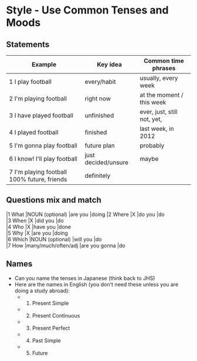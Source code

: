 # Style - Use Common Tenses and Moods 

## Statements

|Example                         |Key idea            |Common time phrases
|-------------------------------|--------------------|------------------
|1 I play football               |every/habit         |usually, every week
|2 I'm playing football          |right now           |at the moment / this week
|3 I have played football        |unfinished          |ever, just, still not, yet,
|4 I played football             |finished            |last week, in 2012
|5 I'm gonna play football       |future plan         |probably
|6 I know! I'll play football    |just decided/unsure |maybe
|7 I'm playing football          100% future, friends |definitely

## Questions mix and match
|1   What       |NOUN (optional)      |are you         |doing 
|2   Where      |X                    |do you          |do  
|3   When       |X                    |did you         |do   
|4   Who        |X                    |have you        |done   
|5   Why        |X                    |are you         |doing   
|6   Which      |NOUN (optional)      |will you        |do  
|7   How        |many/much/often/adj  |are you gonna   |do  

## Names
* Can you name the tenses in Japanese (think back to JHS)
* Here are the names in English (you don't need these unless you are doing a study abroad):
    * 1) Present Simple
    * 2) Present Continuous
    * 3) Present Perfect
    * 4) Past Simple
    * 5) Future





